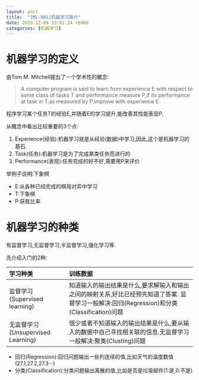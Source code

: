 ```yaml
---
layout: post
title:  "[ML-001]机器学习简介"
date: 2019-12-09 13:01:24 +0800
categories: [机器学习]
---
```


# 机器学习的定义
由Tom M. Mitchell提出了一个学术性的概念:
> A computer program is said to learn from experience E with respect to some class of tasks T and performance measure P,if its performance at task in T,as measured by P,improve with experience E.

程序学习某个任务T的经验E,并随着E的学习提升,能改善其性能表现P.

从概念中看出比较重要的3个点:
1. Experience(经验):机器学习就是从经验(数据)中学习,因此,这个是机器学习的基石.
2. Task(任务):机器学习是为了完成某类任务而进行的
3. Performance(表现):任务完成的好不好,需要用P来评价

举例子说明:下象棋
* E:从各种已经完成的棋局对弈中学习
* T:下象棋
* P:获胜比率


# 机器学习的种类
有监督学习,无监督学习,半监督学习,强化学习等.

先介绍入门的2种:

|学习种类|训练数据|
|:--|:--|
|监督学习(Supervised learning)|知道输入的输出结果是什么,要求解输入和输出之间的映射关系,好比已经预先知道了答案. 监督学习一般解决:回归(Regression)和分类(Classification)问题|
|无监督学习(Unsupervised Learning)|很少或者不知道输入的输出结果是什么,要从输入的数据中自己寻找相关联的信息.无监督学习一般解决:聚类(Clusting)问题|

* 回归(Regression):回归问题输出一些列连续的值,比如天气的温度数值(27.1,27.2,27.3···)
* 分类(Classification):分类问题输出离散的值,比如是否是垃圾邮件(1:是,0:不是)
